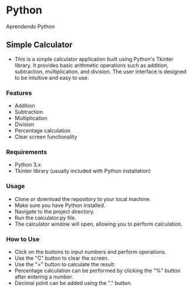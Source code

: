 # Python
Aprendendo Python

## Simple Calculator
- This is a simple calculator application built using Python's Tkinter library. It provides basic arithmetic operations such as addition, subtraction, multiplication, and division. The user interface is designed to be intuitive and easy to use.

### Features
 - Addition
 - Subtraction
 - Multiplication
 - Division
 - Percentage calculation
 - Clear screen functionality
### Requirements
 - Python 3.x
 - Tkinter library (usually included with Python installation)
### Usage
 - Clone or download the repository to your local machine.
 - Make sure you have Python installed.
 - Navigate to the project directory.
 - Run the calculator.py file.
 - The calculator window will open, allowing you to perform calculation.
### How to Use
 - Click on the buttons to input numbers and perform operations.
 - Use the "C" button to clear the screen.
 - Use the "=" button to calculate the result.
 - Percentage calculation can be performed by clicking the "%" button after entering a number.
 - Decimal point can be added using the "." button.
